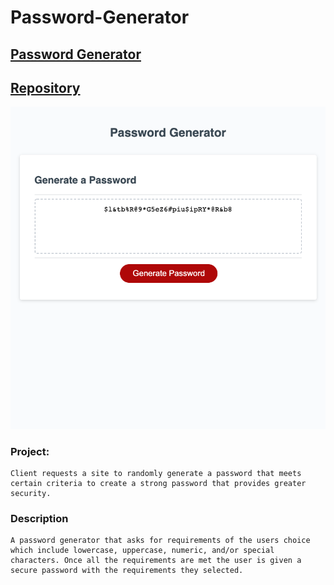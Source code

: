 # Password-Generator

## [Password Generator](https://josiemald.github.io/password-generator/)

## [Repository](https://github.com/JosieMald/password-generator)

![Password Generator](assets/password-generator-screenshot.png)

### Project:
```
Client requests a site to randomly generate a password that meets certain criteria to create a strong password that provides greater security.
```

### Description
```
A password generator that asks for requirements of the users choice which include lowercase, uppercase, numeric, and/or special characters. Once all the requirements are met the user is given a secure password with the requirements they selected.
```